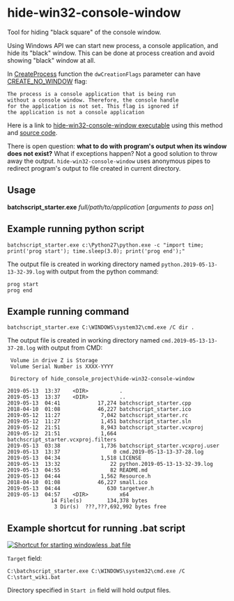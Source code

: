 # hide-win32-console-window
Tool for hiding "black square" of the console window.

Using Windows API we can start new process, a console application, and hide its "black" window. This can be done at process creation and avoid showing "black" window at all.

In [CreateProcess](https://docs.microsoft.com/en-us/windows/desktop/api/processthreadsapi/nf-processthreadsapi-createprocessw) function the `dwCreationFlags` parameter can have [CREATE_NO_WINDOW](https://docs.microsoft.com/en-us/windows/desktop/ProcThread/process-creation-flags) flag:

    The process is a console application that is being run
    without a console window. Therefore, the console handle
    for the application is not set. This flag is ignored if
    the application is not a console application

Here is a link to [hide-win32-console-window executable](https://github.com/AlexKordic/hide-win32-console-window/releases) using this method and [source code](https://github.com/AlexKordic/hide-win32-console-window/blob/master/batchscript_starter.cpp).

There is open question: **what to do with program's output when its window does not exist?** What if exceptions happen? Not a good solution to throw away the output. `hide-win32-console-window` uses anonymous pipes to redirect program's output to file created in current directory.

## Usage ##

**batchscript_starter.exe** *full/path/to/application* [*arguments to pass on*]

## Example running python script ##

    batchscript_starter.exe c:\Python27\python.exe -c "import time; print('prog start'); time.sleep(3.0); print('prog end');"

The output file is created in working directory named `python.2019-05-13-13-32-39.log` with output from the python command:

    prog start
    prog end

## Example running command ##

    batchscript_starter.exe C:\WINDOWS\system32\cmd.exe /C dir .

The output file is created in working directory named `cmd.2019-05-13-13-37-28.log` with output from CMD:


     Volume in drive Z is Storage
     Volume Serial Number is XXXX-YYYY
    
     Directory of hide_console_project\hide-win32-console-window
    
    2019-05-13  13:37    <DIR>          .
    2019-05-13  13:37    <DIR>          ..
    2019-05-13  04:41            17,274 batchscript_starter.cpp
    2018-04-10  01:08            46,227 batchscript_starter.ico
    2019-05-12  11:27             7,042 batchscript_starter.rc
    2019-05-12  11:27             1,451 batchscript_starter.sln
    2019-05-12  21:51             8,943 batchscript_starter.vcxproj
    2019-05-12  21:51             1,664 batchscript_starter.vcxproj.filters
    2019-05-13  03:38             1,736 batchscript_starter.vcxproj.user
    2019-05-13  13:37                 0 cmd.2019-05-13-13-37-28.log
    2019-05-13  04:34             1,518 LICENSE
    2019-05-13  13:32                22 python.2019-05-13-13-32-39.log
    2019-05-13  04:55                82 README.md
    2019-05-13  04:44             1,562 Resource.h
    2018-04-10  01:08            46,227 small.ico
    2019-05-13  04:44               630 targetver.h
    2019-05-13  04:57    <DIR>          x64
                  14 File(s)        134,378 bytes
                   3 Dir(s)  ???,???,692,992 bytes free

## Example shortcut for running .bat script ##

[![Shortcut for starting windowless .bat file][1]][1]

`Target` field:

    C:\batchscript_starter.exe C:\WINDOWS\system32\cmd.exe /C C:\start_wiki.bat

Directory specified in `Start in` field will hold output files.


  [1]: https://i.stack.imgur.com/MRzAP.jpg
